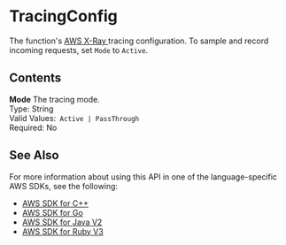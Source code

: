 # TracingConfig<a name="API_TracingConfig"></a>

The function's [ AWS X\-Ray ](https://docs.aws.amazon.com/lambda/latest/dg/services-xray.html) tracing configuration\. To sample and record incoming requests, set `Mode` to `Active`\.

## Contents<a name="API_TracingConfig_Contents"></a>

 **Mode**   <a name="SSS-Type-TracingConfig-Mode"></a>
The tracing mode\.  
Type: String  
Valid Values:` Active | PassThrough`   
Required: No

## See Also<a name="API_TracingConfig_SeeAlso"></a>

For more information about using this API in one of the language\-specific AWS SDKs, see the following:
+  [AWS SDK for C\+\+](https://docs.aws.amazon.com/goto/SdkForCpp/lambda-2015-03-31/TracingConfig) 
+  [AWS SDK for Go](https://docs.aws.amazon.com/goto/SdkForGoV1/lambda-2015-03-31/TracingConfig) 
+  [AWS SDK for Java V2](https://docs.aws.amazon.com/goto/SdkForJavaV2/lambda-2015-03-31/TracingConfig) 
+  [AWS SDK for Ruby V3](https://docs.aws.amazon.com/goto/SdkForRubyV3/lambda-2015-03-31/TracingConfig) 
